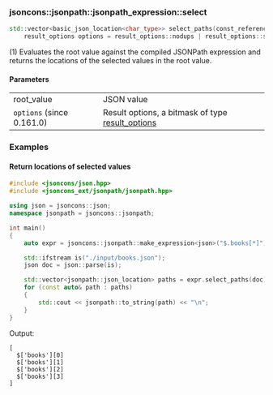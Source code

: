 ### jsoncons::jsonpath::jsonpath_expression::select

```cpp
std::vector<basic_json_location<char_type>> select_paths(const_reference root_value,
    result_options options = result_options::nodups | result_options::sort);                                                 (1) (since 0.172.0)
```

(1) Evaluates the root value against the compiled JSONPath expression and returns the
locations of the selected values in the root value.

#### Parameters

<table>
  <tr>
    <td>root_value</td>
    <td>JSON value</td> 
  </tr>
  <tr>
    <td><code>options</code> (since 0.161.0)</td>
    <td>Result options, a bitmask of type <a href="../result_options.md">result_options</></td> 
  </tr>
</table>

### Examples

#### Return locations of selected values 

```cpp
#include <jsoncons/json.hpp>
#include <jsoncons_ext/jsonpath/jsonpath.hpp>

using json = jsoncons::json;
namespace jsonpath = jsoncons::jsonpath;

int main()
{
    auto expr = jsoncons::jsonpath::make_expression<json>("$.books[*]");

    std::ifstream is("./input/books.json");
    json doc = json::parse(is);

    std::vector<jsonpath::json_location> paths = expr.select_paths(doc);
    for (const auto& path : paths)
    {
        std::cout << jsonpath::to_string(path) << "\n";
    }
}
```
Output:
```
[
  $['books'][0]
  $['books'][1]
  $['books'][2]
  $['books'][3]
]
```

